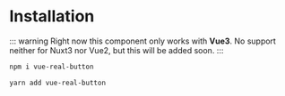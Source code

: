 # Installation

::: warning
Right now this component only works with **Vue3**. No support neither for Nuxt3 nor Vue2, but this will be added soon.
:::

```bash
npm i vue-real-button
```

```bash
yarn add vue-real-button
```
